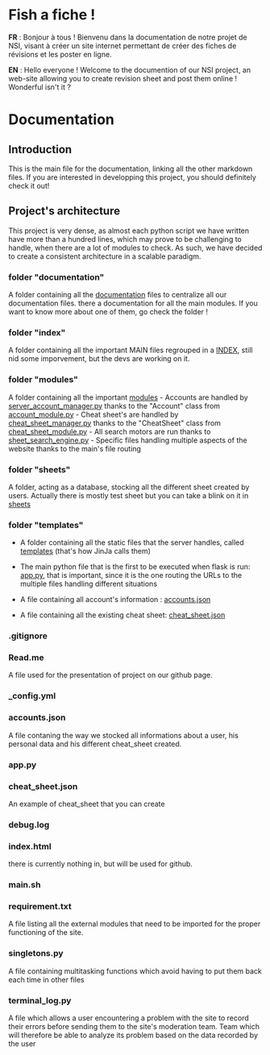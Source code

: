 # Fish a fiche !

**FR** : Bonjour à tous ! Bienvenu dans la documentation de notre projet de NSI, visant à créer un site internet permettant de créer des fiches de révisions et les poster en ligne.

**EN** : Hello everyone ! Welcome to the documention of our NSI project, an web-site allowing you to create revision sheet and post them online ! Wonderful isn't it ?

# Documentation

## Introduction

This is the main file for the documentation, linking all the other markdown files. If you are interested in developping this project, you should definitely check it out!

## Project's architecture

This project is very dense, as almost each python script we have written have more than a hundred lines, which may prove to be challenging to handle, when there are a lot of modules to check. As such, we have decided to create a consistent architecture in a scalable paradigm.

### folder "documentation"

A folder containing all the [documentation](/documentation) files to centralize all our documentation files. there a documentation for all the main modules. If you want to know more about one of them, go check the folder !

### folder "index"

A folder containing all the important MAIN files regrouped in a [INDEX](/index), still nid some imporvement, but the devs are working on it.

### folder "modules"

A folder containing all the important [modules](/modules)
	- Accounts are handled by [server_account_manager.py](/modules/server_account_manager.py) thanks to the "Account" class from [account_module.py](/modules/account_module.py)
	- Cheat sheet's are handled by [cheat_sheet_manager.py](/modules/cheat_sheet_manager.py) thanks to the "CheatSheet" class from [cheat_sheet_module.py](/modules/cheat_sheet_module.py)
	- All search motors are run thanks to [sheet_search_engine.py](/modules/sheet_search_engine.py)
	- Specific files handling multiple aspects of the website thanks to the main's file routing

### folder "sheets"

A folder, acting as a database, stocking all the different sheet created by users. Actually there is mostly test sheet but you can take a blink on it in [sheets](/sheets)

### folder "templates"

- A folder containing all the static files that the server handles, called [templates](/templates) (that's how JinJa calls them)

- The main python file that is the first to be executed when flask is run: [app.py](/app.py), that is important, since it is the one routing the URLs to the multiple files handling different situations
- A file containing all account's information : [accounts.json](/accounts.json)
- A file containing all the existing cheat sheet: [cheat_sheet.json](/cheat_sheet.json)

### .gitignore

### Read.me

A file used for the presentation of project on our github page.

### _config.yml

### accounts.json

A file contaning the way we stocked all informations about a user, his personal data and his different cheat_sheet created.

### app.py

### cheat_sheet.json

An example of cheat_sheet that you can create

### debug.log

### index.html

there is currently nothing in, but will be used for github.

### main.sh

### requirement.txt

A file listing all the external modules that need to be imported for the proper functioning of the site.

### singletons.py

A file containing multitasking functions which avoid having to put them back each time in other files

### terminal_log.py

A file which allows a user encountering a problem with the site to record their errors before sending them to the site's moderation team. Team which will therefore be able to analyze its problem based on the data recorded by the user

